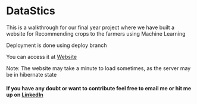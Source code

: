 # DataStics
This is a walkthrough for our final year project where we have built a website for Recommending crops to the farmers using Machine Learning 

Deployment is done using deploy branch

You can access it at [Website](https://datastics.herokuapp.com/)

Note: The website may take a minute to load sometimes, as the server may be in hibernate state

#### If you have any doubt or want to contribute feel free to email me or hit me up on [LinkedIn](https://www.linkedin.com/in/ramesh-bhutka-71a632157/)
